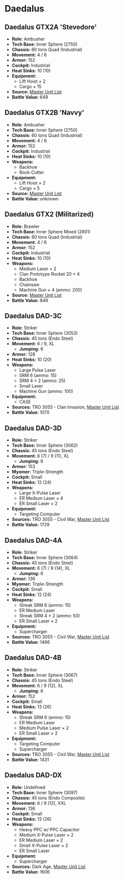 # Daedalus
## Daedalus GTX2A 'Stevedore'
- **Role:** Ambusher
- **Tech Base:** Inner Sphere (2750)
- **Chassis:** 60 tons Quad (Industrial)
- **Movement:** 4 / 6
- **Armor:** 152
- **Cockpit:** Industrial
- **Heat Sinks:** 10 (10)
- **Equipment:**
  - Lift Hoist × 2
  - Cargo × 15
- **Source:** [Master Unit List](http://masterunitlist.info/Unit/Details/794/daedalus-gtx2a-stevedore)
- **Battle Value:** 649

## Daedalus GTX2B 'Navvy'
- **Role:** Ambusher
- **Tech Base:** Inner Sphere (2750)
- **Chassis:** 60 tons Quad (Industrial)
- **Movement:** 4 / 6
- **Armor:** 152
- **Cockpit:** Industrial
- **Heat Sinks:** 10 (10)
- **Weapons:**
  - Backhoe
  - Rock-Cutter
- **Equipment:**
  - Lift Hoist × 2
  - Cargo × 5
- **Source:** [Master Unit List](http://masterunitlist.info/Unit/Details/795/daedalus-gtx2b-navvy)
- **Battle Value:** unknown

## Daedalus GTX2 (Militarized)
- **Role:** Brawler
- **Tech Base:** Inner Sphere Mixed (2801)
- **Chassis:** 60 tons Quad (Industrial)
- **Movement:** 4 / 6
- **Armor:** 152
- **Cockpit:** Industrial
- **Heat Sinks:** 10 (10)
- **Weapons:**
  - Medium Laser × 2
  - Clan Prototype Rocket 20 × 4
  - Backhoe
  - Chainsaw
  - Machine Gun × 4 (ammo: 200)
- **Source:** [Master Unit List](http://masterunitlist.info/Unit/Details/793/daedalus-gtx2-militarized)
- **Battle Value:** 849

## Daedalus DAD-3C
- **Role:** Striker
- **Tech Base:** Inner Sphere (3053)
- **Chassis:** 45 tons (Endo Steel)
- **Movement:** 6 / 9, XL
  - **Jumping:** 6
- **Armor:** 128
- **Heat Sinks:** 10 (20)
- **Weapons:**
  - Large Pulse Laser
  - SRM 6 (ammo: 15)
  - SRM 4 × 2 (ammo: 25)
  - Small Laser
  - Machine Gun (ammo: 100)
- **Equipment:**
  - CASE
- **Sources:** TRO 3055 - Clan Invasion, [Master Unit List](http://masterunitlist.info/Unit/Details/789/daedalus-dad-3c)
- **Battle Value:** 1070

## Daedalus DAD-3D
- **Role:** Striker
- **Tech Base:** Inner Sphere (3062)
- **Chassis:** 45 tons (Endo Steel)
- **Movement:** 6 (7) / 9 (11), XL
  - **Jumping:** 6
- **Armor:** 153
- **Myomer:** Triple-Strength
- **Cockpit:** Small
- **Heat Sinks:** 12 (24)
- **Weapons:**
  - Large X-Pulse Laser
  - ER Medium Laser × 4
  - ER Small Laser × 2
- **Equipment:**
  - Targeting Computer
- **Sources:** TRO 3055 - Civil War, [Master Unit List](http://masterunitlist.info/Unit/Details/790/daedalus-dad-3d)
- **Battle Value:** 1729

## Daedalus DAD-4A
- **Role:** Striker
- **Tech Base:** Inner Sphere (3064)
- **Chassis:** 45 tons (Endo Steel)
- **Movement:** 6 (7) / 9 (14), XL
  - **Jumping:** 6
- **Armor:** 136
- **Myomer:** Triple-Strength
- **Cockpit:** Small
- **Heat Sinks:** 12 (24)
- **Weapons:**
  - Streak SRM 6 (ammo: 15)
  - ER Medium Laser
  - Streak SRM 4 × 2 (ammo: 50)
  - ER Small Laser × 2
- **Equipment:**
  - Supercharger
- **Sources:** TRO 3055 - Civil War, [Master Unit List](http://masterunitlist.info/Unit/Details/791/daedalus-dad-4a)
- **Battle Value:** 1466

## Daedalus DAD-4B
- **Role:** Striker
- **Tech Base:** Inner Sphere (3067)
- **Chassis:** 45 tons (Endo Steel)
- **Movement:** 6 / 9 (12), XL
  - **Jumping:** 6
- **Armor:** 152
- **Cockpit:** Small
- **Heat Sinks:** 13 (26)
- **Weapons:**
  - Streak SRM 6 (ammo: 15)
  - ER Medium Laser
  - Medium Pulse Laser × 2
  - ER Small Laser × 2
- **Equipment:**
  - Targeting Computer
  - Supercharger
- **Sources:** TRO 3055 - Civil War, [Master Unit List](http://masterunitlist.info/Unit/Details/792/daedalus-dad-4b)
- **Battle Value:** 1431

## Daedalus DAD-DX
- **Role:** Undefined
- **Tech Base:** Inner Sphere (3097)
- **Chassis:** 45 tons (Endo Composite)
- **Movement:** 6 / 9 (12), XXL
- **Armor:** 136
- **Cockpit:** Small
- **Heat Sinks:** 13 (26)
- **Weapons:**
  - Heavy PPC w/ PPC Capacitor
  - Medium X-Pulse Laser × 2
  - ER Medium Laser × 2
  - Small X-Pulse Laser × 2
  - ER Small Laser
- **Equipment:**
  - Supercharger
- **Sources:** Dark Age, [Master Unit List](http://masterunitlist.info/Unit/Details/8105/daedalus-dad-dx)
- **Battle Value:** 1606

